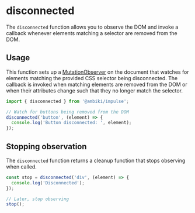 # disconnected

The `disconnected` function allows you to observe the DOM and invoke a callback whenever elements matching a selector are removed from the DOM.

## Usage

This function sets up a [MutationObserver](https://developer.mozilla.org/en-US/docs/Web/API/MutationObserver) on the
document that watches for elements matching the provided CSS selector being disconnected. The callback is invoked when
matching elements are removed from the DOM or when their attributes change such that they no longer match the selector.

```ts
import { disconnected } from '@ambiki/impulse';

// Watch for buttons being removed from the DOM
disconnected('button', (element) => {
  console.log('Button disconnected: ', element);
});
```

## Stopping observation

The `disconnected` function returns a cleanup function that stops observing when called.

```ts
const stop = disconnected('div', (element) => {
  console.log('Disconnected');
});

// Later, stop observing
stop();
```
